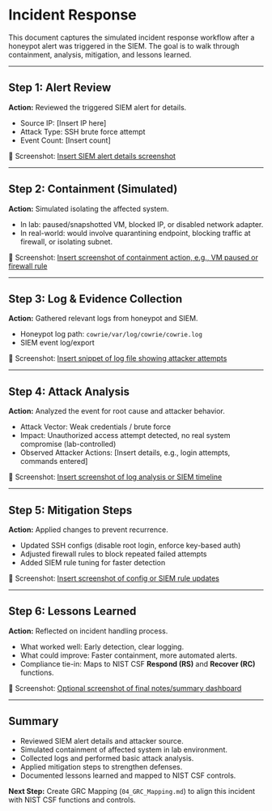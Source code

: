 # Incident Response

This document captures the simulated incident response workflow after a honeypot alert was triggered in the SIEM. The goal is to walk through containment, analysis, mitigation, and lessons learned.

---

## Step 1: Alert Review
**Action:** Reviewed the triggered SIEM alert for details.  
- Source IP: [Insert IP here]  
- Attack Type: SSH brute force attempt  
- Event Count: [Insert count]  

📸 Screenshot: [Insert SIEM alert details screenshot](../evidence/alert_details.png)

---

## Step 2: Containment (Simulated)
**Action:** Simulated isolating the affected system.  
- In lab: paused/snapshotted VM, blocked IP, or disabled network adapter.  
- In real-world: would involve quarantining endpoint, blocking traffic at firewall, or isolating subnet.  

📸 Screenshot: [Insert screenshot of containment action, e.g., VM paused or firewall rule](../evidence/containment_action.png)

---

## Step 3: Log & Evidence Collection
**Action:** Gathered relevant logs from honeypot and SIEM.  
- Honeypot log path: `cowrie/var/log/cowrie/cowrie.log`  
- SIEM event log/export  

📸 Screenshot: [Insert snippet of log file showing attacker attempts](../evidence/incident_logs.png)

---

## Step 4: Attack Analysis
**Action:** Analyzed the event for root cause and attacker behavior.  
- Attack Vector: Weak credentials / brute force  
- Impact: Unauthorized access attempt detected, no real system compromise (lab-controlled)  
- Observed Attacker Actions: [Insert details, e.g., login attempts, commands entered]  

📸 Screenshot: [Insert screenshot of log analysis or SIEM timeline](../evidence/attack_analysis.png)

---

## Step 5: Mitigation Steps
**Action:** Applied changes to prevent recurrence.  
- Updated SSH configs (disable root login, enforce key-based auth)  
- Adjusted firewall rules to block repeated failed attempts  
- Added SIEM rule tuning for faster detection  

📸 Screenshot: [Insert screenshot of config or SIEM rule updates](../evidence/mitigation_steps.png)

---

## Step 6: Lessons Learned
**Action:** Reflected on incident handling process.  
- What worked well: Early detection, clear logging.  
- What could improve: Faster containment, more automated alerts.  
- Compliance tie-in: Maps to NIST CSF **Respond (RS)** and **Recover (RC)** functions.  

📸 Screenshot: [Optional screenshot of final notes/summary dashboard](../evidence/lessons_learned.png)

---

## Summary
- Reviewed SIEM alert details and attacker source.  
- Simulated containment of affected system in lab environment.  
- Collected logs and performed basic attack analysis.  
- Applied mitigation steps to strengthen defenses.  
- Documented lessons learned and mapped to NIST CSF controls.  

**Next Step:** Create GRC Mapping (`04_GRC_Mapping.md`) to align this incident with NIST CSF functions and controls.

